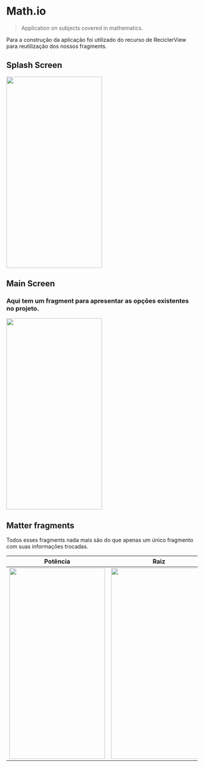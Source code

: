 # Math.io
> Application on subjects covered in mathematics.

Para a construção da aplicação foi utilizado do recurso de ReciclerView para reutilização dos nossos fragments.

## Splash Screen
<img src="https://i.imgur.com/9pbR8nd.jpg" height="504px" width="252px">

## Main Screen
### Aqui tem um fragment para apresentar as opções existentes no projeto.
<img src="https://i.imgur.com/6ArsDnX.jpg" height="504px" width="252px">

## Matter fragments
Todos esses fragments nada mais são do que apenas um único fragmento com suas informações trocadas.

| Potência | Raiz | Matriz |
| --- | --- | --- |
| <img src="https://i.imgur.com/sKnNEUp.jpg" height="504px" width="252px"> | <img src="https://i.imgur.com/opTo77w.jpg" height="504px" width="252px"> | <img src="https://i.imgur.com/r6ZMWTE.jpg" height="504px" width="252px"> |


